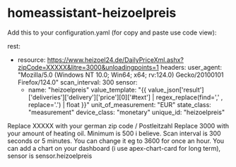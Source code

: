 # homeassistant-heizoelpreis

Add this to your configuration.yaml (for copy and paste use code view):

rest:
  - resource: https://www.heizoel24.de/DailyPriceXml.ashx?zipCode=XXXXX&litre=3000&unloadingpoints=1
    headers:
      user_agent: "Mozilla/5.0 (Windows NT 10.0; Win64; x64; rv:124.0) Gecko/20100101 Firefox/124.0"
    scan_interval: 300
    sensor:
      - name: "heizoelpreis"
        value_template: "{{ value_json['result']['deliveries']['delivery']['price'][0]['#text'] | regex_replace(find=',' , replace='.') | float }}"
        unit_of_measurement: "EUR"
        state_class: "measurement"
        device_class: "monetary"
        unique_id: "heizoelpreis"

Replace XXXXX with your german zip code / Postleitzahl
Replace 3000 with your amount of heating oil. Minimum is 500 i believe.
Scan interval is 300 seconds or 5 minutes. You can change it eg to 3600 for once an hour.
You can add a chart on your dashboard (i use apex-chart-card for long term), sensor is sensor.heizoelpreis
